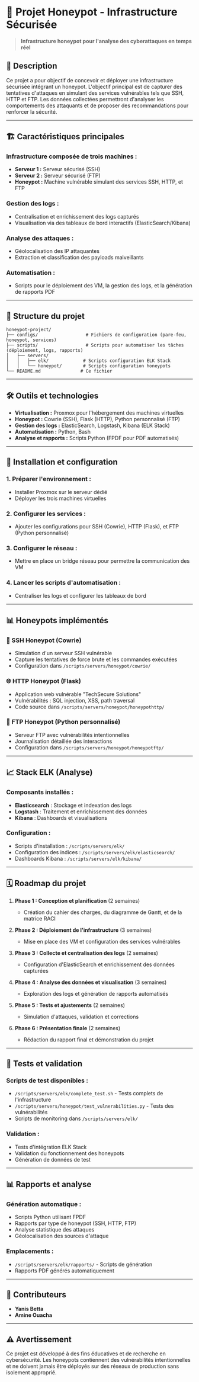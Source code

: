 # 🍯 Projet Honeypot - Infrastructure Sécurisée

> **Infrastructure honeypot pour l'analyse des cyberattaques en temps réel**

## 📖 Description

Ce projet a pour objectif de concevoir et déployer une infrastructure sécurisée intégrant un honeypot. L'objectif principal est de capturer des tentatives d'attaques en simulant des services vulnérables tels que SSH, HTTP et FTP. Les données collectées permettront d'analyser les comportements des attaquants et de proposer des recommandations pour renforcer la sécurité.

---

## 🏗️ Caractéristiques principales

### **Infrastructure composée de trois machines :**
- **Serveur 1 :** Serveur sécurisé (SSH)
- **Serveur 2 :** Serveur sécurisé (FTP)  
- **Honeypot :** Machine vulnérable simulant des services SSH, HTTP, et FTP

### **Gestion des logs :**
- Centralisation et enrichissement des logs capturés
- Visualisation via des tableaux de bord interactifs (ElasticSearch/Kibana)

### **Analyse des attaques :**
- Géolocalisation des IP attaquantes
- Extraction et classification des payloads malveillants

### **Automatisation :**
- Scripts pour le déploiement des VM, la gestion des logs, et la génération de rapports PDF

---

## 📁 Structure du projet

```
honeypot-project/
├── configs/                  # Fichiers de configuration (pare-feu, honeypot, services)
├── scripts/                  # Scripts pour automatiser les tâches (déploiement, logs, rapports)
│   ├── servers/
│   │   ├── elk/             # Scripts configuration ELK Stack
│   │   └── honeypot/        # Scripts configuration honeypots
└── README.md               # Ce fichier
```

---

## 🛠️ Outils et technologies

- **Virtualisation :** Proxmox pour l'hébergement des machines virtuelles
- **Honeypot :** Cowrie (SSH), Flask (HTTP), Python personnalisé (FTP)
- **Gestion des logs :** ElasticSearch, Logstash, Kibana (ELK Stack)
- **Automatisation :** Python, Bash
- **Analyse et rapports :** Scripts Python (FPDF pour PDF automatisés)

---

## 🚀 Installation et configuration

### 1. **Préparer l'environnement :**
- Installer Proxmox sur le serveur dédié
- Déployer les trois machines virtuelles

### 2. **Configurer les services :**
- Ajouter les configurations pour SSH (Cowrie), HTTP (Flask), et FTP (Python personnalisé)

### 3. **Configurer le réseau :**
- Mettre en place un bridge réseau pour permettre la communication des VM

### 4. **Lancer les scripts d'automatisation :**
- Centraliser les logs et configurer les tableaux de bord

---

## 📊 Honeypots implémentés

### 🔐 SSH Honeypot (Cowrie)
- Simulation d'un serveur SSH vulnérable
- Capture les tentatives de force brute et les commandes exécutées
- Configuration dans `/scripts/servers/honeypot/cowrie/`

### 🌐 HTTP Honeypot (Flask)
- Application web vulnérable "TechSecure Solutions"
- Vulnérabilités : SQL injection, XSS, path traversal
- Code source dans `/scripts/servers/honeypot/honeypothttp/`

### 📁 FTP Honeypot (Python personnalisé)
- Serveur FTP avec vulnérabilités intentionnelles
- Journalisation détaillée des interactions
- Configuration dans `/scripts/servers/honeypot/honeypotftp/`

---

## 📈 Stack ELK (Analyse)

### Composants installés :
- **Elasticsearch** : Stockage et indexation des logs
- **Logstash** : Traitement et enrichissement des données  
- **Kibana** : Dashboards et visualisations

### Configuration :
- Scripts d'installation : `/scripts/servers/elk/`
- Configuration des indices : `/scripts/servers/elk/elasticsearch/`
- Dashboards Kibana : `/scripts/servers/elk/kibana/`

---

## 🗓️ Roadmap du projet

1. **Phase 1 : Conception et planification** (2 semaines)
   - Création du cahier des charges, du diagramme de Gantt, et de la matrice RACI

2. **Phase 2 : Déploiement de l'infrastructure** (3 semaines)
   - Mise en place des VM et configuration des services vulnérables

3. **Phase 3 : Collecte et centralisation des logs** (2 semaines)
   - Configuration d'ElasticSearch et enrichissement des données capturées

4. **Phase 4 : Analyse des données et visualisation** (3 semaines)
   - Exploration des logs et génération de rapports automatisés

5. **Phase 5 : Tests et ajustements** (2 semaines)
   - Simulation d'attaques, validation et corrections

6. **Phase 6 : Présentation finale** (2 semaines)
   - Rédaction du rapport final et démonstration du projet

---

## 🧪 Tests et validation

### Scripts de test disponibles :
- `/scripts/servers/elk/complete_test.sh` - Tests complets de l'infrastructure
- `/scripts/servers/honeypot/test_vulnerabilities.py` - Tests des vulnérabilités
- Scripts de monitoring dans `/scripts/servers/elk/`

### Validation :
- Tests d'intégration ELK Stack
- Validation du fonctionnement des honeypots
- Génération de données de test

---

## 📊 Rapports et analyse

### Génération automatique :
- Scripts Python utilisant FPDF
- Rapports par type de honeypot (SSH, HTTP, FTP)
- Analyse statistique des attaques
- Géolocalisation des sources d'attaque

### Emplacements :
- `/scripts/servers/elk/rapports/` - Scripts de génération
- Rapports PDF générés automatiquement

---

## 👥 Contributeurs

- **Yanis Betta** 
- **Amine Ouacha**

---

## ⚠️ Avertissement

Ce projet est développé à des fins éducatives et de recherche en cybersécurité. Les honeypots contiennent des vulnérabilités intentionnelles et ne doivent jamais être déployés sur des réseaux de production sans isolement approprié.